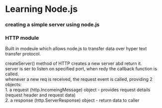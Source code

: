 # Learning Node.js

### creating a simple server using node.js

### HTTP module
<p>Built in modeule which allows node.js to transfer data over hyper text transfer protocol. <br/>  </p>

<p>createServer() method of HTTP creates a new server abd return it. <br />
server is ser to listen on specified port, when redy the callback function is called. <br />
whenever a new req  is received, the request event is called, providing 2 objects: <br />
    1. a request (http.IncomeingMessage) object - provides request details (request header and request data) <br />
    2. a response (http.ServerResponse) object - return data to caller <br />
    
</p>
